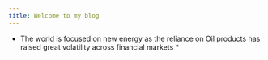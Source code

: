 ```yaml
---
title: Welcome to my blog
---
```

* The world is focused on new energy as the reliance on Oil products has raised great volatility across financial markets *
